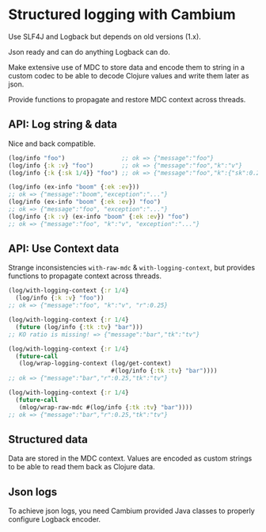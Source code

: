 # Structured logging with Cambium

Use SLF4J and Logback but depends on old versions (1.x).

Json ready and can do anything Logback can do.

Make extensive use of MDC to store data and encode them to string in a custom
codec to be able to decode Clojure values and write them later as json.

Provide functions to propagate and restore MDC context across threads.

## API: Log string & data

Nice and back compatible.

```clojure
(log/info "foo")                ;; ok => {"message":"foo"}
(log/info {:k :v} "foo")        ;; ok => {"message":"foo","k":"v"}
(log/info {:k {:sk 1/4}} "foo") ;; ok => {"message":"foo","k":{"sk":0.25}}

(log/info (ex-info "boom" {:ek :ev}))
;; ok => {"message":"boom","exception":"..."}
(log/info (ex-info "boom" {:ek :ev}) "foo")
;; ok => {"message":"foo", "exception":"..."}
(log/info {:k :v} (ex-info "boom" {:ek :ev}) "foo")
;; ok => {"message":"foo", "k":"v", "exception":"..."}
```

## API: Use Context data

Strange inconsistencies `with-raw-mdc` & `with-logging-context`, but provides
functions to propagate context across threads.

```clojure
(log/with-logging-context {:r 1/4}
  (log/info {:k :v} "foo"))
;; ok => {"message":"foo", "k":"v", "r":0.25}

(log/with-logging-context {:r 1/4}
  (future (log/info {:tk :tv} "bar")))
;; KO ratio is missing! => {"message":"bar","tk":"tv"}

(log/with-logging-context {:r 1/4}
  (future-call
   (log/wrap-logging-context (log/get-context)
                             #(log/info {:tk :tv} "bar"))))
;; ok => {"message":"bar","r":0.25,"tk":"tv"}

(log/with-logging-context {:r 1/4}
  (future-call
   (mlog/wrap-raw-mdc #(log/info {:tk :tv} "bar"))))
;; ok => {"message":"bar","r":0.25,"tk":"tv"}
```

## Structured data

Data are stored in the MDC context. Values are encoded as custom strings to be
able to read them back as Clojure data.

## Json logs

To achieve json logs, you need Cambium provided Java classes to properly
configure Logback encoder.
